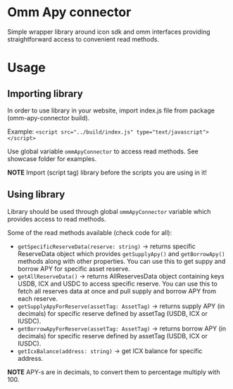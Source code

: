 # Omm Apy connector

Simple wrapper library around icon sdk and omm interfaces providing straightforward access to convenient read methods.

# Usage

## Importing library

In order to use library in your website, import index.js file from package (omm-apy-connector build).

Example:
```<script src="../build/index.js" type="text/javascript"></script>```


Use global variable ```ommApyConnector``` to access read methods. See showcase folder for examples.

**NOTE** Import (script tag) library before the scripts you are using in it!

## Using library

Library should be used through global ```ommApyConnector``` variable which provides access to read methods.

Some of the read methods available (check code for all):
- ```getSpecificReserveData(reserve: string)``` -> returns specific ReserveData object which provides ```getSupplyApy()``` and ```getBorrowApy()```
  methods along with other properties. You can use this to get suppy and borrow APY for specific asset reserve.
- ```getAllReserveData()``` -> returns AllReservesData object containing keys USDB, ICX and USDC to access specific reserve. You can use this to
  fetch all reserves data at once and pull supply and borrow APY from each reserve.
- ```getSupplyApyForReserve(assetTag: AssetTag)``` -> returns supply APY (in decimals) for specific reserve defined by assetTag (USDB, ICX or IUSDC).
- ```getBorrowApyForReserve(assetTag: AssetTag)``` -> returns borrow APY (in decimals) for specific reserve defined by assetTag (USDB, ICX or IUSDC).
- ```getIcxBalance(address: string)``` -> get ICX balance for specific address.


**NOTE** APY-s are in decimals, to convert them to percentage multiply with 100.
